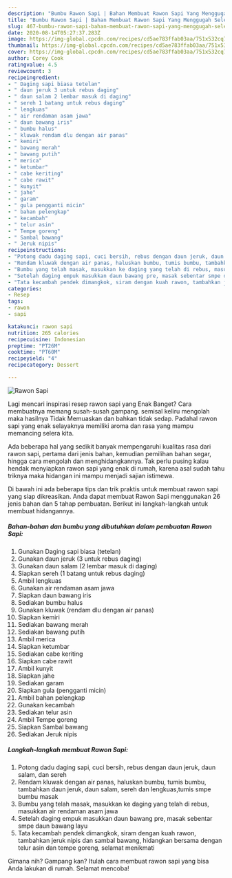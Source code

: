 ```yaml
---
description: "Bumbu Rawon Sapi | Bahan Membuat Rawon Sapi Yang Menggugah Selera"
title: "Bumbu Rawon Sapi | Bahan Membuat Rawon Sapi Yang Menggugah Selera"
slug: 467-bumbu-rawon-sapi-bahan-membuat-rawon-sapi-yang-menggugah-selera
date: 2020-08-14T05:27:37.283Z
image: https://img-global.cpcdn.com/recipes/cd5ae783ffab03aa/751x532cq70/rawon-sapi-foto-resep-utama.jpg
thumbnail: https://img-global.cpcdn.com/recipes/cd5ae783ffab03aa/751x532cq70/rawon-sapi-foto-resep-utama.jpg
cover: https://img-global.cpcdn.com/recipes/cd5ae783ffab03aa/751x532cq70/rawon-sapi-foto-resep-utama.jpg
author: Corey Cook
ratingvalue: 4.5
reviewcount: 3
recipeingredient:
- " Daging sapi biasa tetelan"
- " daun jeruk 3 untuk rebus daging"
- " daun salam 2 lembar masuk di daging"
- " sereh 1 batang untuk rebus daging"
- " lengkuas"
- " air rendaman asam jawa"
- " daun bawang iris"
- " bumbu halus"
- " kluwak rendam dlu dengan air panas"
- " kemiri"
- " bawang merah"
- " bawang putih"
- " merica"
- " ketumbar"
- " cabe keriting"
- " cabe rawit"
- " kunyit"
- " jahe"
- " garam"
- " gula pengganti micin"
- " bahan pelengkap"
- " kecambah"
- " telur asin"
- " Tempe goreng"
- " Sambal bawang"
- " Jeruk nipis"
recipeinstructions:
- "Potong dadu daging sapi, cuci bersih, rebus dengan daun jeruk, daun salam, dan sereh"
- "Rendam kluwak dengan air panas, haluskan bumbu, tumis bumbu, tambahkan daun jeruk, daun salam, sereh dan lengkuas,tumis smpe bumbu masak"
- "Bumbu yang telah masak, masukkan ke daging yang telah di rebus, masukkan air rendaman asam jawa"
- "Setelah daging empuk masukkan daun bawang pre, masak sebentar smpe daun bawang layu"
- "Tata kecambah pendek dimangkok, siram dengan kuah rawon, tambahkan jeruk nipis dan sambal bawang, hidangkan bersama dengan telur asin dan tempe goreng, selamat menikmati"
categories:
- Resep
tags:
- rawon
- sapi

katakunci: rawon sapi 
nutrition: 265 calories
recipecuisine: Indonesian
preptime: "PT26M"
cooktime: "PT60M"
recipeyield: "4"
recipecategory: Dessert

---
```



![Rawon Sapi](https://img-global.cpcdn.com/recipes/cd5ae783ffab03aa/751x532cq70/rawon-sapi-foto-resep-utama.jpg)

Lagi mencari inspirasi resep rawon sapi yang Enak Banget? Cara membuatnya memang susah-susah gampang. semisal keliru mengolah maka hasilnya Tidak Memuaskan dan bahkan tidak sedap. Padahal rawon sapi yang enak selayaknya memiliki aroma dan rasa yang mampu memancing selera kita.

Ada beberapa hal yang sedikit banyak mempengaruhi kualitas rasa dari rawon sapi, pertama dari jenis bahan, kemudian pemilihan bahan segar, hingga cara mengolah dan menghidangkannya. Tak perlu pusing kalau hendak menyiapkan rawon sapi yang enak di rumah, karena asal sudah tahu triknya maka hidangan ini mampu menjadi sajian istimewa.




Di bawah ini ada beberapa tips dan trik praktis untuk membuat rawon sapi yang siap dikreasikan. Anda dapat membuat Rawon Sapi menggunakan 26 jenis bahan dan 5 tahap pembuatan. Berikut ini langkah-langkah untuk membuat hidangannya.

<!--inarticleads1-->

##### Bahan-bahan dan bumbu yang dibutuhkan dalam pembuatan Rawon Sapi:

1. Gunakan  Daging sapi biasa (tetelan)
1. Gunakan  daun jeruk (3 untuk rebus daging)
1. Gunakan  daun salam (2 lembar masuk di daging)
1. Siapkan  sereh (1 batang untuk rebus daging)
1. Ambil  lengkuas
1. Gunakan  air rendaman asam jawa
1. Siapkan  daun bawang iris
1. Sediakan  bumbu halus
1. Gunakan  kluwak (rendam dlu dengan air panas)
1. Siapkan  kemiri
1. Sediakan  bawang merah
1. Sediakan  bawang putih
1. Ambil  merica
1. Siapkan  ketumbar
1. Sediakan  cabe keriting
1. Siapkan  cabe rawit
1. Ambil  kunyit
1. Siapkan  jahe
1. Sediakan  garam
1. Siapkan  gula (pengganti micin)
1. Ambil  bahan pelengkap
1. Gunakan  kecambah
1. Sediakan  telur asin
1. Ambil  Tempe goreng
1. Siapkan  Sambal bawang
1. Sediakan  Jeruk nipis




<!--inarticleads2-->

##### Langkah-langkah membuat Rawon Sapi:

1. Potong dadu daging sapi, cuci bersih, rebus dengan daun jeruk, daun salam, dan sereh
1. Rendam kluwak dengan air panas, haluskan bumbu, tumis bumbu, tambahkan daun jeruk, daun salam, sereh dan lengkuas,tumis smpe bumbu masak
1. Bumbu yang telah masak, masukkan ke daging yang telah di rebus, masukkan air rendaman asam jawa
1. Setelah daging empuk masukkan daun bawang pre, masak sebentar smpe daun bawang layu
1. Tata kecambah pendek dimangkok, siram dengan kuah rawon, tambahkan jeruk nipis dan sambal bawang, hidangkan bersama dengan telur asin dan tempe goreng, selamat menikmati




Gimana nih? Gampang kan? Itulah cara membuat rawon sapi yang bisa Anda lakukan di rumah. Selamat mencoba!

